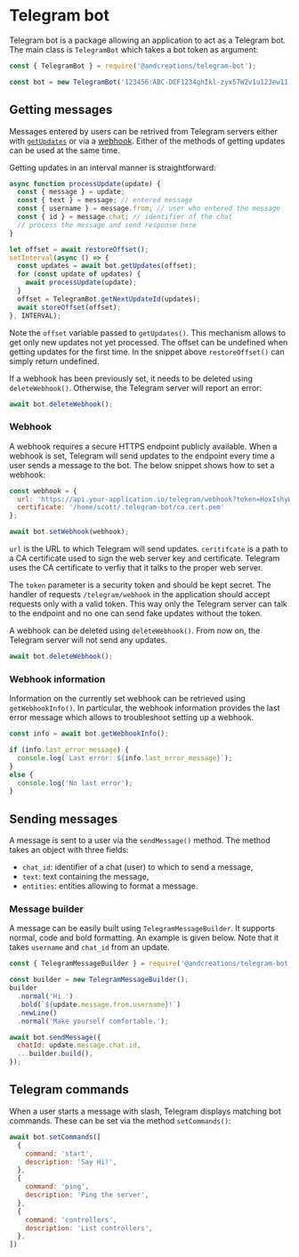 # Telegram bot

Telegram bot is a package allowing an application to act as a Telegram bot. The main class is `TelegramBot` which takes a bot token as argument:

```javascript
const { TelegramBot } = require('@andcreations/telegram-bot');

const bot = new TelegramBot('123456:ABC-DEF1234ghIkl-zyx57W2v1u123ew11');
```

## Getting messages

Messages entered by users can be retrived from Telegram servers either with [`getUpdates`](https://core.telegram.org/bots/api#getupdates) or via a [webhook](https://core.telegram.org/bots/api#setwebhook). Either of the methods of getting updates can be used at the same time.

Getting updates in an interval manner is straightforward:

```javascript
async function processUpdate(update) {
  const { message } = update;
  const { text } = message; // entered message
  const { username } = message.from; // user who entered the message
  const { id } = message.chat; // identifier of the chat
  // process the message and send response here
}

let offset = await restoreOffset();
setInterval(async () => {
  const updates = await bot.getUpdates(offset);
  for (const update of updates) {
    await processUpdate(update);
  }
  offset = TelegramBot.getNextUpdateId(updates);
  await storeOffset(offset);
}, INTERVAL);
```

Note the `offset` variable passed to `getUpdates()`. This mechanism allows to get only new updates not yet processed. The offset can be undefined when getting updates for the first time. In the snippet above `restoreOffset()` can simply return undefined.

If a webhook has been previously set, it needs to be deleted using `deleteWebhook()`. Otherwise, the Telegram server will report an error:

```javascript
await bot.deleteWebhook();
```

### Webhook

A webhook requires a secure HTTPS endpoint publicly available. When a webhook is set, Telegram will send updates to the endpoint every time a user sends a message to the bot. The below snippet shows how to set a webhook:

```javascript
const webhook = {
  url: 'https://api.your-application.io/telegram/webhook?token=HoxIshyW8dEtrxvUYoUtJmKAhNqeIW43',
  certificate: '/home/scott/.telegram-bot/ca.cert.pem'
};

await bot.setWebhook(webhook);
```

`url` is the URL to which Telegram will send updates. `ceritifcate` is a path to a CA certificate used to sign the web server key and certificate. Telegram uses the CA certificate to verfiy that it talks to the proper web server.

The `token` parameter is a security token and should be kept secret. The handler of requests `/telegram/webhook` in the application should accept requests only with a valid token. This way only the Telegram server can talk to the endpoint and no one can send fake updates without the token.

A webhook can be deleted using `deleteWebhook()`. From now on, the Telegram server will not send any updates.

```javascript
await bot.deleteWebhook();
```

### Webhook information

Information on the currently set webhook can be retrieved using `getWebhookInfo()`. In particular, the webhook information provides the last error message which allows to troubleshoot setting up a webhook.

```javascript
const info = await bot.getWebhookInfo();

if (info.last_error_message) {
  console.log(`Last error: ${info.last_error_message}`);
}
else {
  console.log('No last error');
}
```

## Sending messages

A message is sent to a user via the `sendMessage()` method. The method takes an object with three fields:
* `chat_id`: identifier of a chat (user) to which to send a message,
* `text`: text containing the message,
* `entities`: entities allowing to format a message.

### Message builder

A message can be easily built using `TelegramMessageBuilder`. It supports normal, code and bold formatting. An example is given below. Note that it takes `username` and `chat_id` from an update.
```javascript
const { TelegramMessageBuilder } = require('@andcreations/telegram-bot');

const builder = new TelegramMessageBuilder();
builder
  .normal('Hi ')
  .bold(`${update.message.from.username}!`)
  .newLine()
  .normal('Make yourself comfortable.');

await bot.sendMessage({
  chatId: update.message.chat.id,
  ...builder.build(),
});
```

## Telegram commands

When a user starts a message with slash, Telegram displays matching bot commands. These can be set via the method `setCommands()`:
```javascript
await bot.setCommands([
  {
    command: 'start',
    description: 'Say Hi!',
  },
  {
    command: 'ping',
    description: 'Ping the server',
  },
  {
    command: 'controllers',
    description: 'List controllers',
  },
])
```